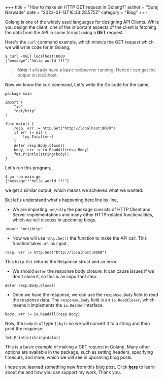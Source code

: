 +++
title = "How to make an HTTP GET request in Golang?"
author = "Suraj Narwade"
date = "2023-01-13T16:33:28.575Z"
category = "Blog"
+++

Golang is one of the widely used languages for designing API Clients. While you design the client, one of the important aspects of the client is fetching the data from the API in some format using a **GET** request.


Here's the `curl` command example, which mimics the GET request which we will write code for in Golang,



```
$ curl -XGET localhost:8080
{"message":"hello world !!!"}

```


> **Note**: I already have a basic webserver running, Hence I can get the output on localhost.


Now we know the curl command, Let's write the Go code for the same,



```
package main

import (
    "io"
    "net/http"
)

func main() {
    resp, err := http.Get("http://localhost:8080")
    if err != nil {
        log.Fatal(err)
    }
    defer resp.Body.Close()
    body, err := io.ReadAll(resp.Body)
    fmt.Println(string(body))
}

```

Let's run this program,



```
$ go run main.go
{"message":"hello world !!!"}

```

we get a similar output, which means we achieved what we wanted.


But let's understand what's happening here line by line,


* We are importing `net/http` the package consists of HTTP Client and Server implementations and many other HTTP\-related functionalities, which we will discuss in upcoming blogs.



```
import "net/http"

```

* Now we will use `http.Get()` the function to make the API call. This function takes `url` as input.



```
resp, err := http.Get("http://localhost:8080")

```

This `http.Get` returns the Response struct and an error.


* We should `defer` the response body closure. It can cause issues if we don't close it, so this is an important step.



```
defer resp.Body.Close()

```

* Once we have the response, we can use the `response.Body` field to read the response data. The `response.Body` field is an `io.ReadCloser`, which means it implements the `io.Reader` interface.



```
body, err := io.ReadAll(resp.Body)

```

Now, the `body` is of type `[]byte` so we will convert it to a string and then print the response.



```
fmt.Println(string(data))

```

This is a basic example of making a GET request in Golang. Many other options are available in the package, such as setting headers, specifying timeouts, and more, which we will see in upcoming blog posts.


I hope you learned something new from this blog post. Click [**here**](https://surajincloud.com/about) to learn about me and how you can support my work, Thank you.


